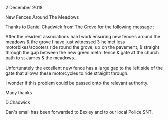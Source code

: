 2 December 2018

New Fences Around The Meadows

Thanks to Daniel Chadwick from The Grove for the following message :

After the resident associations hard work ensuring new fences around the meadows & the grove I have just witnessed 3 helmet less motorbikes/scooters ride round the grove, up on the pavement, & straight through the gap between the new green metal fence & gate at the church path to st James & the meadows.

Unfortunately the excellent new fence has a large gap to the left side of the gate that allows these motorcycles to ride straight through.

I wonder if this problem could be passed onto the relevant authority.

Many thanks

D.Chadwick

Dan's email has been forwarded to Bexley and to our local Police SNT.
